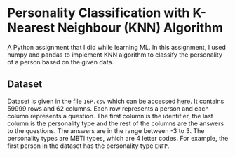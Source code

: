 # Personality Classification with K-Nearest Neighbour (KNN) Algorithm

A Python assignment that I did while learning ML. In this assignment, I used numpy and pandas to implement KNN algorithm to classify the personality of a person based on the given data.

## Dataset

Dataset is given in the file `16P.csv` which can be accessed [here](https://www.kaggle.com/datasets/anshulmehtakaggl/60k-responses-of-16-personalities-test-mbt). It contains 59999 rows and 62 columns. Each row represents a person and each column represents a question. The first column is the identifier, the last column is the personality type and the rest of the columns are the answers to the questions. The answers are in the range between -3 to 3. The personality types are MBTI types, which are 4 letter codes. For example, the first person in the dataset has the personality type `ENFP`.
